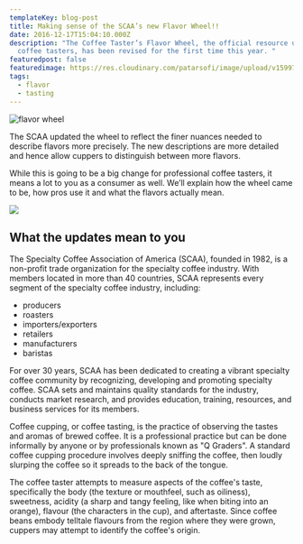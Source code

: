 ```yaml
---
templateKey: blog-post
title: Making sense of the SCAA’s new Flavor Wheel!!
date: 2016-12-17T15:04:10.000Z
description: "The Coffee Taster’s Flavor Wheel, the official resource used by
  coffee tasters, has been revised for the first time this year. "
featuredpost: false
featuredimage: https://res.cloudinary.com/patarsofi/image/upload/v1599788727/samples/sheep.jpg
tags:
  - flavor
  - tasting
---
```

![flavor wheel](https://res.cloudinary.com/patarsofi/image/upload/f_auto,q_auto/v1599788735/samples/cloudinary-group.jpg)

The SCAA updated the wheel to reflect the finer nuances needed to describe flavors more precisely. The new descriptions are more detailed and hence allow cuppers to distinguish between more flavors. 

While this is going to be a big change for professional coffee tasters, it means a lot to you as a consumer as well. We’ll explain how the wheel came to be, how pros use it and what the flavors actually mean. 

![](https://res.cloudinary.com/patarsofi/image/upload/v1599788734/samples/imagecon-group.jpg)

## What the updates mean to you

The Specialty Coffee Association of America (SCAA), founded in 1982, is a non-profit trade organization for the specialty coffee industry. With members located in more than 40 countries, SCAA represents every segment of the specialty coffee industry, including:

* producers
* roasters
* importers/exporters
* retailers
* manufacturers
* baristas

For over 30 years, SCAA has been dedicated to creating a vibrant specialty coffee community by recognizing, developing and promoting specialty coffee. SCAA sets and maintains quality standards for the industry, conducts market research, and provides education, training, resources, and business services for its members. 

Coffee cupping, or coffee tasting, is the practice of observing the tastes and aromas of brewed coffee. It is a professional practice but can be done informally by anyone or by professionals known as "Q Graders". A standard coffee cupping procedure involves deeply sniffing the coffee, then loudly slurping the coffee so it spreads to the back of the tongue.

The coffee taster attempts to measure aspects of the coffee's taste, specifically the body (the texture or mouthfeel, such as oiliness), sweetness, acidity (a sharp and tangy feeling, like when biting into an orange), flavour (the characters in the cup), and aftertaste. Since coffee beans embody telltale flavours from the region where they were grown, cuppers may attempt to identify the coffee's origin.